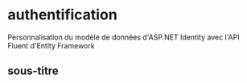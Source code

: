 # authentification
Personnalisation du modèle de données d'ASP.NET Identity avec l'API Fluent d'Entity Framework

## sous-titre
